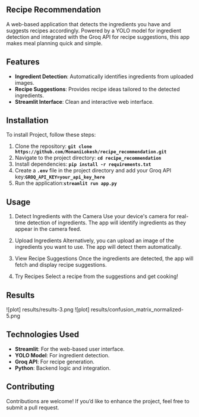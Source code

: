 ## **Recipe Recommendation**

A web-based application that detects the ingredients you have and suggests recipes accordingly. Powered by a YOLO model for ingredient detection and integrated with the Groq API for recipe suggestions, this app makes meal planning quick and simple.


## **Features**
- **Ingredient Detection**: Automatically identifies ingredients from uploaded images.
- **Recipe Suggestions**: Provides recipe ideas tailored to the detected ingredients.
- **Streamlit Interface**: Clean and interactive web interface.


## **Installation**

To install Project, follow these steps:
1. Clone the repository: **`git clone https://github.com/MonaniLokesh/recipe_recommendation.git`**
2. Navigate to the project directory: **`cd recipe_recommendation`**
3. Install dependencies: **`pip install -r requirements.txt`**
4. Create a **`.env`** file in the project directory and add your Groq API key:**`GROQ_API_KEY=your_api_key_here`**
5. Run the application:**`streamlit run app.py`**

## **Usage**
1. Detect Ingredients with the Camera
Use your device's camera for real-time detection of ingredients. The app will identify ingredients as they appear in the camera feed.

2. Upload Ingredients
Alternatively, you can upload an image of the ingredients you want to use. The app will detect them automatically.

3. View Recipe Suggestions
Once the ingredients are detected, the app will fetch and display recipe suggestions.

4. Try Recipes
Select a recipe from the suggestions and get cooking!

## **Results**
![plot] results/results-3.png
![plot] results/confusion_matrix_normalized-5.png

## **Technologies Used**
- **Streamlit**: For the web-based user interface.
- **YOLO Model**: For ingredient detection.
- **Groq API**: For recipe generation.
- **Python**: Backend logic and integration.

## **Contributing**
Contributions are welcome! If you’d like to enhance the project, feel free to submit a pull request.

